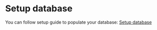 # Setup database

You can follow setup guide to populate your database: [Setup database](../../docs/setup/environment-setup.md#database)

